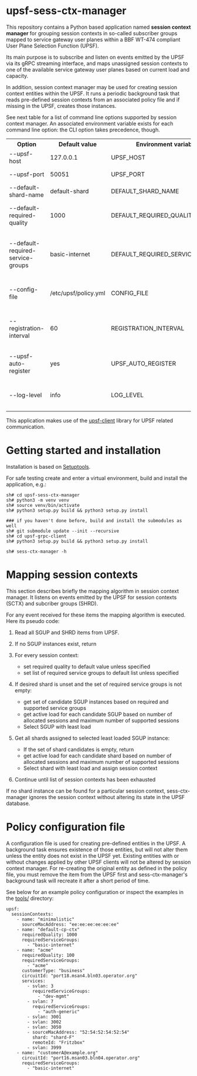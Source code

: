 # upsf-sess-ctx-manager

This repository contains a Python based application named **session
context manager** for grouping session contexts in so-called
subscriber groups mapped to service gateway user planes within a
BBF WT-474 compliant User Plane Selection Function (UPSF).

Its main purpose is to subscribe and listen on events emitted by the
UPSF via its gRPC streaming interface, and maps unassigned session contexts
to one of the available service gateway user planes based on current load
and capacity.

In addition, session context manager may be used for creating session
context entities within the UPSF. It runs a periodic background
task that reads pre-defined session contexts from an associated
policy file and if missing in the UPSF, creates those instances.

See next table for a list of command line options supported by
session context manager. An associated environment variable exists
for each command line option: the CLI option takes precedence,
though.

<table>
  <tr>
    <th>Option</th>
    <th>Default value</th>
    <th>Environment variable</th>
    <th>Description</th>
  </tr>
  <tr>
    <td>--upsf-host</td>
    <td>127.0.0.1</td>
    <td>UPSF_HOST</td>
    <td>UPSF server host to connect to</td>
  </tr>
  <tr>
    <td>--upsf-port</td>
    <td>50051</td>
    <td>UPSF_PORT</td>
    <td>UPSF server port to connect to</td>
  </tr>
  <tr>
    <td>--default-shard-name</td>
    <td>default-shard</td>
    <td>DEFAULT_SHARD_NAME</td>
    <td>Default shard name (not in use)</td>
  </tr>
  <tr>
    <td>--default-required-quality</td>
    <td>1000</td>
    <td>DEFAULT_REQUIRED_QUALITY</td>
    <td>Default required quality assigned to pre-defined session contexts</td>
  </tr>
  <tr>
    <td>--default-required-service-groups</td>
    <td>basic-internet</td>
    <td>DEFAULT_REQUIRED_SERVICE_GROUPS</td>
    <td>Default required service groups assigned to pre-defined session contexts, comma separated string</td>
  </tr>
  <tr>
    <td>--config-file</td>
    <td>/etc/upsf/policy.yml</td>
    <td>CONFIG_FILE</td>
    <td>Policy configuration file containing pre-defined subscriber groups (shards)</td>
  </tr>
  <tr>
    <td>--registration-interval</td>
    <td>60</td>
    <td>REGISTRATION_INTERVAL</td>
    <td>Run periodic background thread every _registration_interval_ seconds.</td>
  </tr>
  <tr>
    <td>--upsf-auto-register</td>
    <td>yes</td>
    <td>UPSF_AUTO_REGISTER</td>
    <td>Enable periodic background thread for creating pre-defined shards.</td>
  </tr>
  <tr>
    <td>--log-level</td>
    <td>info</td>
    <td>LOG_LEVEL</td>
    <td>Default loglevel, supported options: info, warning, error, critical, debug</td>
  </tr>
</table>

This application makes use of the <a
href="https://github.com/bisdn/upsf-client">upsf-client</a> library for
UPSF related communication.

# Getting started and installation

Installation is based on <a
href="https://setuptools.pypa.io/en/latest/setuptools.html">Setuptools</a>.

For safe testing create and enter a virtual environment, build and install the
application, e.g.:

```
sh# cd upsf-sess-ctx-manager
sh# python3 -m venv venv
sh# source venv/bin/activate
sh# python3 setup.py build && python3 setup.py install

### if you haven't done before, build and install the submodules as well
sh# git submodule update --init --recursive
sh# cd upsf-grpc-client
sh# python3 setup.py build && python3 setup.py install

sh# sess-ctx-manager -h
```

# Mapping session contexts

This section describes briefly the mapping algorithm in session context
manager. It listens on events emitted by the UPSF for session
contexts (SCTX) and subcriber groups (SHRD). 

For any event received for these items the mapping algorithm is
executed. Here its pseudo code:

1. Read all SGUP and SHRD items from UPSF.

2. If no SGUP instances exist, return

3. For every session context:
   * set required quality to default value unless specified
   * set list of required service groups to default list unless specified

4. If desired shard is unset and the set of required service groups is not
   empty:
   * get set of candidate SGUP instances based on required and supported 
     service groups
   * get active load for each candidate SGUP based on number of allocated sessions
     and maximum number of supported sessions
   * Select SGUP with least load

5. Get all shards assigned to selected least loaded SGUP instance:
   * If the set of shard candidates is empty, return
   * get active load for each candidate shard based on number of allocated
     sessions and maximum number of supported sessions
   * Select shard with least load and assign session context

6. Continue until list of session contexts has been exhausted

If no shard instance can be found for a particular session context,
sess-ctx-manager ignores the session context without altering its
state in the UPSF database.

# Policy configuration file

A configuration file is used for creating pre-defined entities in
the UPSF. A background task ensures existence of those entities,
but will not alter them unless the entity does not exist in the
UPSF yet. Existing entities with or without changes applied by other
UPSF clients will not be altered by session context manager. For re-creating
the original entity as defined in the policy file, you must remove
the item from the UPSF first and sess-ctx-manager's background task will
recreate it after a short period of time.

See below for an example policy configuration or inspect the examples
in the <a href="./tools/policy.yml">tools/</a> directory:

```
upsf:
  sessionContexts:
    - name: "minimalistic"
      sourceMacAddress: "ee:ee:ee:ee:ee:ee"
    - name: "default-cp-ctx"
      requiredQuality: 1000
      requiredServiceGroups:
        - "basic-internet"
    - name: "acme"
      requiredQuality: 100
      requiredServiceGroups:
        - "acme"
      customerType: "business"
      circuitId: "port18.msan4.bln03.operator.org"
      services:
        - svlan: 3
          requiredServiceGroups:
            - "dev-mgmt"
        - svlan: 7
          requiredServiceGroups:
            - "auth-generic"
        - svlan: 3001
        - svlan: 3002
        - svlan: 3050
        - sourceMacAddress: "52:54:52:54:52:54"
          shard: "shard-F"
          remoteId: "Fritzbox"
        - svlan: 3999
    - name: "customerA@example.org"
      circuitId: "port16.msan03.bln04.operator.org"
      requiredServiceGroups:
        - "basic-internet"
```

